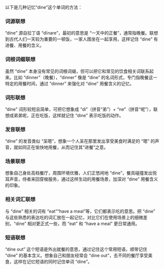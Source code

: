 以下是几种记忆“dine”这个单词的方法：

### 词源联想
“dine” 源自拉丁语 “dīnare”，最初的意思是 “一天中的正餐”，通常指晚餐。联想到古代人们一天较为重要的一顿饭，一家人围坐在一起享用，这样记住 “dine” 有进餐、用餐的含义。

### 词根词缀联想
虽然 “dine” 本身没有常见的词根词缀，但可以把它和常见的饮食相关词联系起来。比如 “dinner”（晚餐），“dinner” 像是 “dine” 的名词形式，专门指晚餐这一特定的用餐时间，通过 “dinner” 来强化对 “dine” 用餐含义的记忆。

### 词形联想
“dine” 词形较短且简单，可把它想象成 “di”（拼音“弟”）+ “ne”（拼音“呢”），联想成弟弟呢，正在吃饭，这样就记住 “dine” 表示吃饭的动作。

### 发音联想
“dine” 的发音类似 “呆嗯”，想象一个人呆在那里发出享受美食时满足的 “嗯” 的声音，就如同正在愉快地用餐，从而记住其“进餐”之意。

### 场景联想
想象自己身处高档餐厅，周围环境优雅，人们正悠闲地 “dine”，餐具碰撞发出悦耳声音，侍者来回穿梭服务，通过这样生动的用餐场景，加深对 “dine” 用餐含义的印象。

### 相关词汇联想
与 “dine” 相关的词有 “eat”“have a meal”等，它们都表示吃的意思。把 “dine” 与这些熟悉的表达吃的词汇放在一起记忆，对比它们在使用场景上的细微差别，“dine” 相对更正式一些，而 “eat” 和 “have a meal” 更日常通用。

### 短语联想
“dine out” 这个短语是外出就餐的意思，通过记住这个常用短语，顺带记住 “dine” 的基本含义。想象自己和朋友经常会 “dine out”，去不同的餐厅享受美食，这样在记忆短语的同时记住单词 “dine”。 